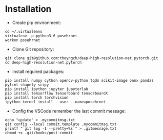 # Installation

* Create pip environment:
```
cd ~/.virtualenvs
virtualenv -p python3.6 posehrnet
workon posehrnet
```

* Clone Git repository:
```
git clone git@github.com:thuyngch/deep-high-resolution-net.pytorch.git
cd deep-high-resolution-net.pytorch
```

* Install required packages:
```
pip install numpy cython opencv-python tqdm scikit-image onnx pandas pylint shapely scipy
pip install ipython jupyter jupyterlab
pip install tensorflow tensorboard tensorboardX
pip install torch torchvision
ipython kernel install --user --name=posehrnet
```

* Config the VSCode remember the last commit message:
```
echo "update" > .mycommitmsg.txt
git config --local commit.template .mycommitmsg.txt
printf "`git log -1 --pretty=%s`" > .gitmessage.txt
chmod +x .git/hooks/post-commit
```
